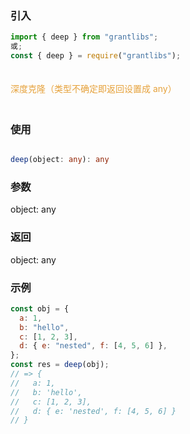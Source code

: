 ### 引入

```js
import { deep } from "grantlibs";
或;
const { deep } = require("grantlibs");
```

<div style="color: #E6A23C; fontSize: 18px; padding: 20px 0">
  深度克隆（类型不确定即返回设置成 any）
</div>

### 使用

```ts

deep(object: any): any

```

### 参数

object: any

### 返回

object: any

### 示例

```js
const obj = {
  a: 1,
  b: "hello",
  c: [1, 2, 3],
  d: { e: "nested", f: [4, 5, 6] },
};
const res = deep(obj);
// => {
//   a: 1,
//   b: 'hello',
//   c: [1, 2, 3],
//   d: { e: 'nested', f: [4, 5, 6] }
// }
```
